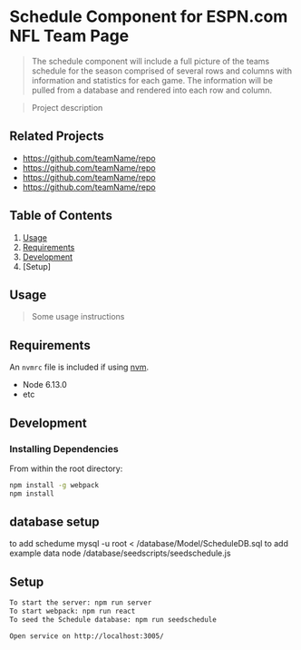 # Schedule Component for ESPN.com NFL Team Page

>The schedule component will include a full picture of the teams schedule for the season comprised of several rows and columns with information and statistics for each game.  The information will be pulled from a database and rendered into each row and column.

> Project description

## Related Projects

  - https://github.com/teamName/repo
  - https://github.com/teamName/repo
  - https://github.com/teamName/repo
  - https://github.com/teamName/repo

## Table of Contents

1. [Usage](#Usage)
1. [Requirements](#requirements)
1. [Development](#development)
1. [Setup]

## Usage

> Some usage instructions

## Requirements

An `nvmrc` file is included if using [nvm](https://github.com/creationix/nvm).

- Node 6.13.0
- etc

## Development

### Installing Dependencies

From within the root directory:

```sh
npm install -g webpack
npm install
```

## database setup
to add schedume 
      mysql -u root < /database/Model/ScheduleDB.sql 
to add example data 
      node /database/seedscripts/seedschedule.js


## Setup

```sh
To start the server: npm run server
To start webpack: npm run react
To seed the Schedule database: npm run seedschedule

Open service on http://localhost:3005/
```

